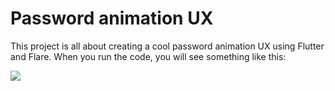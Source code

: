 # Password animation UX

This project is all about creating a cool password animation UX using Flutter and Flare. When you run the code, you will see something like this:

![](imgs/passwordAnimation.gif)

